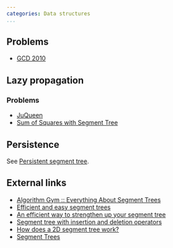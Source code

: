```yaml
---
categories: Data structures
...
```


## Problems
* [GCD 2010](http://acm.timus.ru/problem.aspx?space=1&num=1846)

## Lazy propagation

### Problems
* [JuQueen](http://gcpc.nwerc.eu/problemset_2014.pdf)
* [Sum of Squares with Segment Tree](http://www.spoj.com/problems/SEGSQRSS/)

## Persistence
See [Persistent segment tree]().

## External links
* [Algorithm Gym :: Everything About Segment Trees](http://codeforces.com/blog/entry/15890)
* [Efficient and easy segment trees](http://codeforces.com/blog/entry/18051)
* [An efficient way to strengthen up your segment tree](http://codeforces.com/blog/entry/13703)
* [Segment tree with insertion and deletion operators](http://codeforces.com/blog/entry/12285)
* [How does a 2D segment tree work?](https://www.quora.com/How-does-a-2D-segment-tree-work)
* [Segment Trees](https://x.algo.is/despin)

